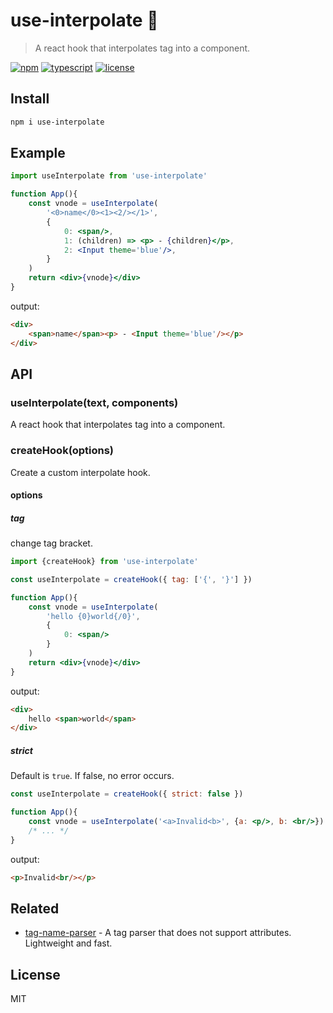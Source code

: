 # use-interpolate 📃
> A react hook that interpolates tag into a component.

[![npm](https://flat.badgen.net/npm/v/use-interpolate)](https://www.npmjs.com/package/use-interpolate)
[![typescript](https://flat.badgen.net/badge/typescript/3.4.3/blue)](https://www.typescriptlang.org)
[![license](https://flat.badgen.net/github/license/skt-t1-byungi/use-interpolate)](https://github.com/skt-t1-byungi/use-interpolate/blob/master/LICENSE)

## Install
```sh
npm i use-interpolate
```

## Example
```jsx
import useInterpolate from 'use-interpolate'

function App(){
    const vnode = useInterpolate(
        '<0>name</0><1><2/></1>',
        {
            0: <span/>,
            1: (children) => <p> - {children}</p>,
            2: <Input theme='blue'/>,
        }
    )
    return <div>{vnode}</div>
}
```
output:
```html
<div>
    <span>name</span><p> - <Input theme='blue'/></p>
</div>
```
## API
### useInterpolate(text, components)
A react hook that interpolates tag into a component.

### createHook(options)
Create a custom interpolate hook.

#### options
##### tag
change tag bracket.

```jsx
import {createHook} from 'use-interpolate'

const useInterpolate = createHook({ tag: ['{', '}'] })

function App(){
    const vnode = useInterpolate(
        'hello {0}world{/0}',
        {
            0: <span/>
        }
    )
    return <div>{vnode}</div>
}
```
output:
```html
<div>
    hello <span>world</span>
</div>
```
##### strict
Default is `true`. If false, no error occurs.

```jsx
const useInterpolate = createHook({ strict: false })

function App(){
    const vnode = useInterpolate('<a>Invalid<b>', {a: <p/>, b: <br/>}) // no error.
    /* ... */
}
```
output:
```html
<p>Invalid<br/></p>
```
## Related
- [tag-name-parser](https://github.com/skt-t1-byungi/tag-name-parser) - A tag parser that does not support attributes. Lightweight and fast.

## License
MIT
